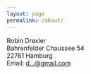 ```yaml
---
layout: page
permalink: /about/
---
```


Robin Drexler  
Bahrenfelder Chaussee 54  
22761 Hamburg   
Email: [d…@gmail.com](http://www.google.com/recaptcha/mailhide/d?k=01YmFUWNkuMPavZceDFMbXYQ==&c=9vMatZftCVhYbUWcLFgqdIpTzCnahluF8mlcHiZL-ic= "Reveal this e-mail address")
